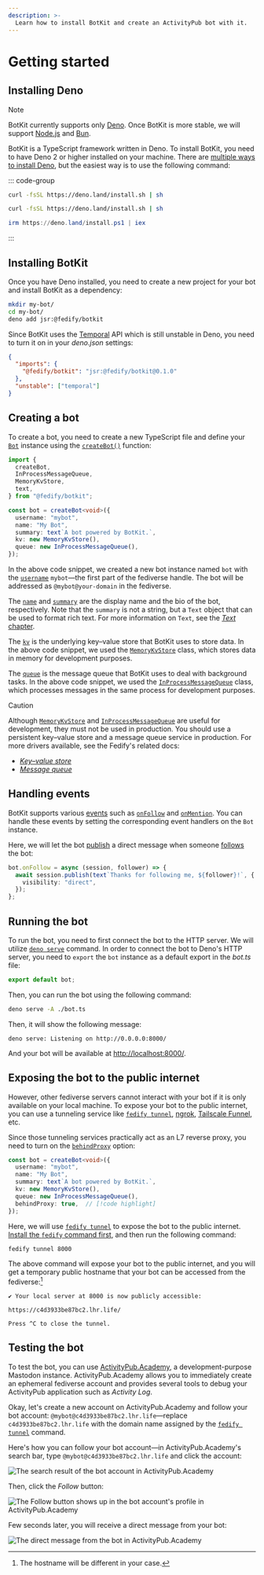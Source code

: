 ```yaml
---
description: >-
  Learn how to install BotKit and create an ActivityPub bot with it.
---
```


Getting started
===============

Installing Deno
---------------

> [!NOTE]
> BotKit currently supports only [Deno].  Once BotKit is more stable, we will
> support [Node.js] and [Bun].

BotKit is a TypeScript framework written in Deno.  To install BotKit, you need
to have Deno 2 or higher installed on your machine.  There are [multiple ways to
install Deno][1], but the easiest way is to use the following command:

::: code-group

~~~~ bash [Linux]
curl -fsSL https://deno.land/install.sh | sh
~~~~

~~~~ zsh [macOS]
curl -fsSL https://deno.land/install.sh | sh
~~~~

~~~~ powershell [Windows]
irm https://deno.land/install.ps1 | iex
~~~~

:::

[Deno]: https://deno.com/
[Node.js]: https://nodejs.org/
[Bun]: https://bun.sh/
[1]: https://docs.deno.com/runtime/getting_started/installation/


Installing BotKit
-----------------

Once you have Deno installed, you need to create a new project for your bot and
install BotKit as a dependency:

~~~~ bash
mkdir my-bot/
cd my-bot/
deno add jsr:@fedify/botkit
~~~~

Since BotKit uses the [Temporal] API which is still unstable in Deno, you need
to turn it on in your *deno.json* settings:

~~~~ json [deno.json] {5}
{
  "imports": {
    "@fedify/botkit": "jsr:@fedify/botkit@0.1.0"
  },
  "unstable": ["temporal"]
}
~~~~

[Temporal]: https://tc39.es/proposal-temporal/docs/


Creating a bot
--------------

To create a bot, you need to create a new TypeScript file and define your
[`Bot`](./concepts/bot.md) instance using
the [`createBot()`](./concepts/bot.md#instantiation) function:

~~~~ typescript [bot.ts] {8-14}
import {
  createBot,
  InProcessMessageQueue,
  MemoryKvStore,
  text,
} from "@fedify/botkit";

const bot = createBot<void>({
  username: "mybot",
  name: "My Bot",
  summary: text`A bot powered by BotKit.`,
  kv: new MemoryKvStore(),
  queue: new InProcessMessageQueue(),
});
~~~~

In the above code snippet, we created a new bot instance named `bot` with
the [`username`](./concepts/bot.md#createbotoptions-username) `mybot`—the first
part of the fediverse handle.  The bot will be addressed as `@mybot@your-domain`
in the fediverse.

The [`name`](./concepts/bot.md#createbotoptions-name) and
[`summary`](./concepts/bot.md#createbotoptions-summary) are the display name and
the bio of the bot, respectively.  Note that the `summary` is not a string, but
a `Text` object that can be used to format rich text.  For more information on
`Text`, see the [*Text* chapter](./concepts/text.md).

The [`kv`](./concepts/bot.md#createbotoptions-kv) is the underlying key–value
store that BotKit uses to store data.  In the above code snippet, we used the
[`MemoryKvStore`] class, which stores data in memory for development purposes.

The [`queue`](./concepts/bot.md#createbotoptions-queue) is the message queue
that BotKit uses to deal with background tasks.  In the above code snippet,
we used the [`InProcessMessageQueue`] class, which processes messages in the
same process for development purposes.

> [!CAUTION]
> Although [`MemoryKvStore`] and [`InProcessMessageQueue`] are useful for
> development, they must not be used in production.  You should use a persistent
> key–value store and a message queue service in production.  For more drivers
> available, see the Fedify's related docs:
>
>  -  [*Key–value store*]
>  -  [*Message queue*]

[`MemoryKvStore`]: https://fedify.dev/manual/kv#memorykvstore
[`InProcessMessageQueue`]: https://fedify.dev/manual/mq#inprocessmessagequeue
[*Key–value store*]: https://fedify.dev/manual/kv
[*Message queue*]: https://fedify.dev/manual/mq


Handling events
---------------

BotKit supports various [events](./concepts/events.md) such as
[`onFollow`](./concepts/events.md#follow) and
[`onMention`](./concepts/events.md#mention).  You can handle these events by
setting the corresponding event handlers on the `Bot` instance.

Here, we will let the bot [publish](./concepts/message.md#publishing-a-message)
a direct message when someone [follows](./concepts/events.md#follow) the bot:

~~~~ typescript [bot.ts]
bot.onFollow = async (session, follower) => {
  await session.publish(text`Thanks for following me, ${follower}!`, {
    visibility: "direct",
  });
};
~~~~


Running the bot
---------------

To run the bot, you need to first connect the bot to the HTTP server.  We will
utilize [`deno serve`] command.  In order to connect the bot to Deno's HTTP
server, you need to `export` the `bot` instance as a default export in
the *bot.ts* file:

~~~~ typescript [bot.ts]
export default bot;
~~~~

Then, you can run the bot using the following command:

~~~~ bash
deno serve -A ./bot.ts
~~~~

Then, it will show the following message:

~~~~
deno serve: Listening on http://0.0.0.0:8000/
~~~~

And your bot will be available at <http://localhost:8000/>.

[`deno serve`]: https://docs.deno.com/runtime/reference/cli/serve/


Exposing the bot to the public internet
---------------------------------------

However, other fediverse servers cannot interact with your bot if it is only
available on your local machine.  To expose your bot to the public internet,
you can use a tunneling service like [`fedify tunnel`], [ngrok], [Tailscale
Funnel], etc.

Since those tunneling services practically act as an L7 reverse proxy,
you need to turn on
the [`behindProxy`](./concepts/bot.md#createbotoptions-behindproxy) option:

~~~~ typescript [bot.ts]
const bot = createBot<void>({
  username: "mybot",
  name: "My Bot",
  summary: text`A bot powered by BotKit.`,
  kv: new MemoryKvStore(),
  queue: new InProcessMessageQueue(),
  behindProxy: true,  // [!code highlight]
});
~~~~

Here, we will use [`fedify tunnel`] to expose the bot to the public internet.
[Install the `fedify` command first][2], and then run the following command:

~~~~ bash
fedify tunnel 8000
~~~~

The above command will expose your bot to the public internet, and you will get
a temporary public hostname that your bot can be accessed from the
fediverse:[^1]

~~~~
✔ Your local server at 8000 is now publicly accessible:

https://c4d3933be87bc2.lhr.life/

Press ^C to close the tunnel.
~~~~

[^1]: The hostname will be different in your case.

[`fedify tunnel`]: https://fedify.dev/cli#fedify-tunnel-exposing-a-local-http-server-to-the-public-internet
[ngrok]: https://ngrok.com/
[Tailscale Funnel]: https://tailscale.com/kb/1223/funnel
[2]: https://fedify.dev/cli#installation


Testing the bot
---------------

To test the bot, you can use [ActivityPub.Academy], a development-purpose
Mastodon instance.  ActivityPub.Academy allows you to immediately create
an ephemeral fediverse account and provides several tools to debug your
ActivityPub application such as *Activity Log*.

Okay, let's create a new account on ActivityPub.Academy and follow your bot
account: `@mybot@c4d3933be87bc2.lhr.life`—replace `c4d3933be87bc2.lhr.life`
with the domain name assigned by the [`fedify tunnel`] command.

Here's how you can follow your bot account—in ActivityPub.Academy's search bar,
type `@mybot@c4d3933be87bc2.lhr.life` and click the account:

![The search result of the bot account in
ActivityPub.Academy](./start/academy-search.png)

Then, click the *Follow* button:

![The Follow button shows up in the bot account's profile in
ActivityPub.Academy](./start/academy-profile.png)

Few seconds later, you will receive a direct message from your bot:

![The direct message from the bot in
ActivityPub.Academy](./start/academy-message.png)


[ActivityPub.Academy]: https://activitypub.academy/

<!-- cSpell: ignore: mybot -->
